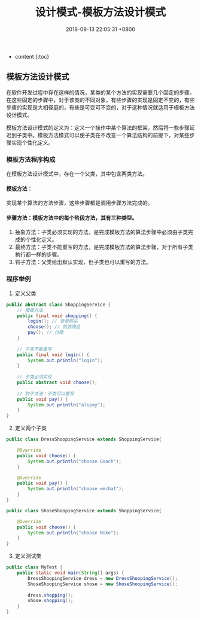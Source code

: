 ﻿---
layout: post
title:  "设计模式-模板方法设计模式"
date:   2018-09-13 22:05:31 +0800
categories: 设计模式
tags: 模板方法设计模式
---

* content
{:toc}

## 模板方法设计模式
在软件开发过程中存在这样的情况，某类的某个方法的实现需要几个固定的步骤。在这些固定的步骤中，对于该类的不同对象，有些步骤的实现是固定不变的，有些步骤的实现是大相径庭的，有些是可变可不变的，对于这种情况就适用于模板方法设计模式。

模板方法设计模式的定义为：定义一个操作中某个算法的框架，然后将一些步骤延迟到子类中。模板方法模式可以使子类在不改变一个算法结构的前提下，对某些步骤实现个性化定义。

### 模板方法程序构成
在模板方法设计模式中，存在一个父类，其中包含两类方法。
#### 模板方法：
实现某个算法的方法步骤，这些步骤都是调用步骤方法完成的。
#### 步骤方法：模板方法中的每个阶段方法，其有三种类型。
1. 抽象方法：子类必须实现的方法，是完成模板方法的算法步骤中必须由子类完成的个性化定义。
2. 最终方法：子类不能重写的方法，是完成模板方法的算法步骤，对于所有子类执行都一样的步骤。
3. 钩子方法：父类给出默认实现，但子类也可以重写的方法。

### 程序举例
1. 定义父类
```java
public abstract class ShoppingService {
	// 模板方法
	public final void shopping() {
		login(); // 登录网站
		choose(); // 挑选商品
		pay(); // 付款 
	}
	
	// 子类不能重写
	public final void login() {
		System.out.println("login");
	}
	
	// 子类必须实现
	public abstract void choose();
	
	// 钩子方法：子类可以重写
	public void pay() {
		System.out.println("alipay");
	}
}
```

2. 定义两个子类
```java
public class DressShoopingService extends ShoppingService{

	@Override
	public void choose() {
		System.out.println("choose Goach");
	}

	@Override
	public void pay() {
		System.out.println("choose wechat");
	}
}

public class ShoseShoopingService extends ShoppingService{

	@Override
	public void choose() {
		System.out.println("choose Nike");
	}
}
```

3. 定义测试类
```java
public class MyTest {
	public static void main(String[] args) {
		DressShoopingService dress = new DressShoopingService();
		ShoseShoopingService shose = new ShoseShoopingService();
		
		dress.shopping();
		shose.shopping();
	}
}
```





